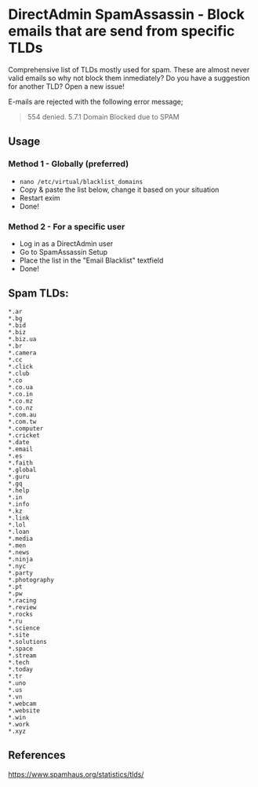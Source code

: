 # DirectAdmin SpamAssassin - Block emails that are send from specific TLDs
Comprehensive list of TLDs mostly used for spam. These are almost never valid emails so why not block them inmediately? Do you have a suggestion for another TLD? Open a new issue!

E-mails are rejected with the following error message;

> 554 denied. 5.7.1 Domain Blocked due to SPAM

## Usage

### Method 1 - Globally (preferred)
- ```nano /etc/virtual/blacklist_domains```
- Copy & paste the list below, change it based on your situation
- Restart exim
- Done!

### Method 2 - For a specific user
- Log in as a DirectAdmin user
- Go to SpamAssassin Setup
- Place the list in the "Email Blacklist" textfield
- Done!

## Spam TLDs:

```
*.ar
*.bg
*.bid
*.biz
*.biz.ua
*.br
*.camera
*.cc
*.click
*.club
*.co
*.co.ua
*.co.in
*.co.mz
*.co.nz
*.com.au
*.com.tw
*.computer
*.cricket
*.date
*.email
*.es
*.faith
*.global
*.guru
*.gq
*.help
*.in
*.info
*.kz
*.link
*.lol
*.loan
*.media
*.men
*.news
*.ninja
*.nyc
*.party
*.photography
*.pt
*.pw
*.racing
*.review
*.rocks
*.ru
*.science
*.site
*.solutions
*.space
*.stream
*.tech
*.today
*.tr
*.uno
*.us
*.vn
*.webcam
*.website
*.win
*.work
*.xyz
```

## References
https://www.spamhaus.org/statistics/tlds/
